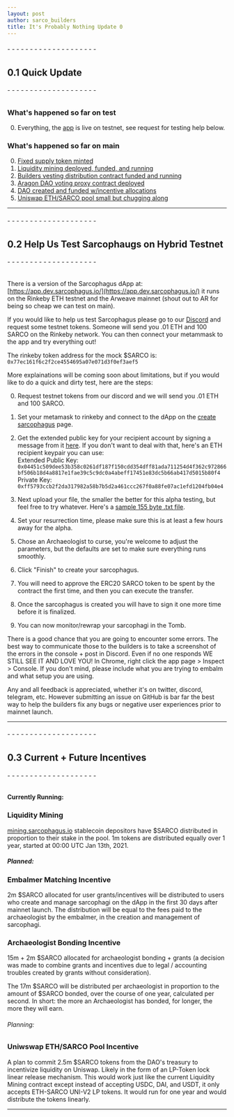 ```yaml
---
layout: post
author: sarco_builders
title: It's Probably Nothing Update 0
---
```

###### - - - - - - - - - - - - - - - - - - - -
## 0.1 Quick Update
###### - - - - - - - - - - - - - - - - - - - -

### What's happened so far on test

0. Everything, the [app](https://app.dev.sarcophagus.io/#/tomb) is live on testnet, see request for testing help below. 

### What's happened so far on main

0. [Fixed supply token minted](https://etherscan.io/token/0x7697b462a7c4ff5f8b55bdbc2f4076c2af9cf51a)
1. [Liquidity mining deployed, funded, and running](https://etherscan.io/address/0x7a9a0d2ae824ba57a5fe7dabaf7e6846021d4e8e)
2. [Builders vesting distribution contract funded and running](https://etherscan.io/address/0xe79a907147055fbc9dee9f337c5746271b045122)
3. [Aragon DAO voting proxy contract deployed](https://etherscan.io/address/0xBD53450702A341F356d609d76044DB8a06E200B3)
4. [DAO created and funded w/incentive allocations](https://client.aragon.org/#/sarcophagus/0x3299f6a52983ba00ffaa0d8c2d5075ca3f3b7991/)
5. [Uniswap ETH/SARCO pool small but chugging along](https://info.uniswap.org/token/0x7697b462a7c4ff5f8b55bdbc2f4076c2af9cf51a)

---

###### - - - - - - - - - - - - - - - - - - - -
## 0.2 Help Us Test Sarcophaugs on Hybrid Testnet
###### - - - - - - - - - - - - - - - - - - - -


There is a version of the Sarcophagus dApp at: [https://app.dev.sarcophagus.io/](https://app.dev.sarcophagus.io/) it runs on the Rinkeby ETH testnet and the Arweave mainnet (shout out to AR for being so cheap we can test on main). 

If you would like to help us test Sarcophagus please go to our [Discord](https://discord.gg/XPNKEZW) and request some testnet tokens. Someone will send you .01 ETH and 100 SARCO on the Rinkeby network. You can then connect your metammask to the app and try everything out! 

The rinkeby token address for the mock $SARCO is: `0x77ec161f6c2f2ce4554695a07e071d3f0ef3aef5`

More explainations will be coming soon about limitations, but if you would like to do a quick and dirty test, here are the steps: 

0. Request testnet tokens from our discord and we will send you .01 ETH and 100 SARCO.

1. Set your metamask to rinkeby and connect to the dApp on the [create sarcophagus](https://app.dev.sarcophagus.io/#/create) page.

2. Get the extended public key for your recipient account by signing a message from it [here](https://app.dev.sarcophagus.io/#/publicKey).
If you don't want to deal with that, here's an ETH recipient keypair you can use: <br>
Extended Public Key:
`0x04451c509dee53b358c0261df187f150cdd354dff81ada711254d4f362c972866bf506b18d4a8817e1fae39c5c9dc0a4abeff17451e83dc5b66ab417d5015b80f4`<br>
Private Key: 
`0xff5793ccb2f2da317982a58b7b5d2a461ccc267f0a88fe07ac1efd1204fb04e4`

3. Next upload your file, the smaller the better for this alpha testing, but feel free to try whatever. Here's a [sample 155 byte .txt file]({{site.baseurl}}/assets/files/sarco_test_key.txt).

4. Set your resurrection time, please make sure this is at least a few hours away for the alpha. 

5. Chose an Archaeologist to curse, you're welcome to adjust the parameters, but the defaults are set to make sure everything runs smoothly.

6. Click "Finish" to create your sarcophagus.

7. You will need to approve the ERC20 SARCO token to be spent by the contract the first time, and then you can execute the transfer. 

8. Once the sarcophagus is created you will have to sign it one more time before it is finalized. 

9. You can now monitor/rewrap your sarcophagi in the Tomb. 

There is a good chance that you are going to encounter some errors. The best way to communicate those to the builders is to take a screenshot of the errors in the console + post in Discord. Even if no one responds WE STILL SEE IT AND LOVE YOU! In Chrome, right click the app page > Inspect > Console. If you don't mind, please include what you are trying to embalm and what setup you are using. 

Any and all feedback is appreciated, whether it's on twitter, discord, telegram, etc. However submitting an issue on GitHub is bar far the best way to help the builders fix any bugs or negative user experiences prior to mainnet launch. 

----
###### - - - - - - - - - - - - - - - - - - - -
## 0.3 Current + Future Incentives
###### - - - - - - - - - - - - - - - - - - - -


#### Currently Running:

### Liquidity Mining 
[mining.sarcophagus.io](https://mining.sarcophagus.io) stablecoin depositors have $SARCO distributed in proportion to their stake in the pool. 1m tokens are distributed equally over 1 year, started at 00:00 UTC Jan 13th, 2021.

##### Planned:

### Embalmer Matching Incentive

2m $SARCO allocated for user grants/incentives will be distributed to users who create and manage sarcophagi on the dApp in the first 30 days after mainnet launch. The distribution will be equal to the fees paid to the archaeologist by the embalmer, in the creation and management of sarcophagi. 

### Archaeologist Bonding Incentive

15m + 2m $SARCO allocated for archaeologist bonding + grants (a decision was made to combine grants and incentives due to legal / accounting troubles created by grants without consideration). 

The 17m $SARCO will be distributed per archaeologist in proportion to the amount of $SARCO bonded, over the course of one year, calculated per second. In short: the more an Archaeologist has bonded, for longer, the more they will earn.   

###### Planning:

### Uniwswap ETH/SARCO Pool Incentive

A plan to commit 2.5m $SARCO tokens from the DAO's treasury to incentivize liquidity on Uniswap. Likely in the form of an LP-Token lock linear release mechanism. This would work just like the current Liquidity Mining contract except instead of accepting USDC, DAI, and USDT, it only accepts ETH-SARCO UNI-V2 LP tokens. It would run for one year and would distribute the tokens linearly. 


---